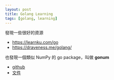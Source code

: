 ```yaml
---
layout: post
title: Golang Learning
tags: [golang, learning]
---
```


發現一些很好的資源
* https://learnku.com/go
* https://draveness.me/golang/

也發現一個類似 NumPy 的 go package，叫做 **gonum**
* [github](https://github.com/gonum/gonum)
* [文件](https://pkg.go.dev/gonum.org/v1/gonum)
